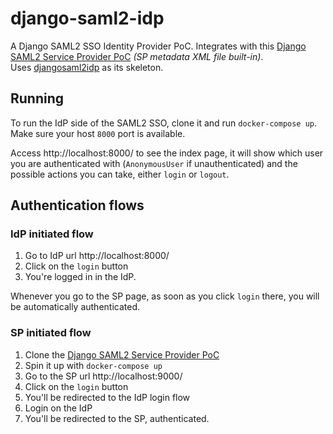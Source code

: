# django-saml2-idp

A Django SAML2 SSO Identity Provider PoC.
Integrates with this [Django SAML2 Service Provider PoC](https://github.com/ramonsaraiva/django-saml2-sp) _(SP metadata XML file built-in)_.  
Uses [djangosaml2idp](https://github.com/OTA-Insight/djangosaml2idp) as its skeleton.

## Running

To run the IdP side of the SAML2 SSO, clone it and run `docker-compose up`.
Make sure your host `8000` port is available.

Access http://localhost:8000/ to see the index page, it will show which user you are authenticated with (`AnonymousUser` if unauthenticated) and the possible actions you can take, either `login` or `logout`.

## Authentication flows

### IdP initiated flow
1. Go to IdP url http://localhost:8000/
2. Click on the `login` button
3. You're logged in in the IdP.

Whenever you go to the SP page, as soon as you click `login` there, you will be automatically authenticated.

### SP initiated flow
1. Clone the [Django SAML2 Service Provider PoC](https://github.com/ramonsaraiva/django-saml2-sp)
2. Spin it up with `docker-compose up`
3. Go to the SP url http://localhost:9000/
4. Click on the `login` button
5. You'll be redirected to the IdP login flow
6. Login on the IdP
7. You'll be redirected to the SP, authenticated.
